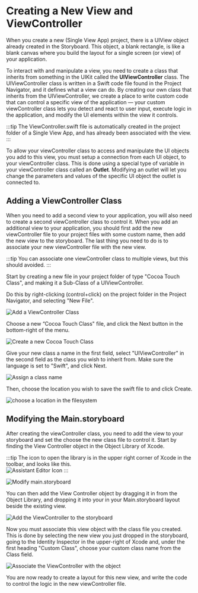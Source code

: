 # Creating a New View and ViewController

When you create a new (Single View App) project, there is a UIView object already created in the Storyboard.  This object, a blank rectangle, is like a blank canvas where you build the layout for a single screen (or view) of your application.

To interact with and manipulate a view, you need to create a class that inherits from something in the UIKit called the **UIViewController** class.  The UIViewController class is written in a Swift code file found in the Project Navigator, and it defines what a view can do.  By creating our own class that inherits from the UIViewController, we create a place to write custom code that can control a specific view of the application — your custom viewController class lets you detect and react to user input, execute logic in the application, and modify the UI elements within the view it controls.

:::tip
The ViewController.swift file is automatically created in the project folder of a Single View App, and has already been associated with the view.
:::

To allow your viewController class to access and manipulate the UI objects you add to this view, you must setup a connection from each UI object, to your viewController class.  This is done using a special type of variable in your viewController class called an **Outlet**.  Modifying an outlet will let you change the parameters and values of the specific UI object the outlet is connected to.

## Adding a ViewController Class

When you need to add a second view to your application, you will also need to create a second viewController class to control it.  When you add an additional view to your application, you should first add the new viewController file to your project files with some custom name, then add the new view to the storyboard.  The last thing you need to do is to associate your new viewController file with the new view.

:::tip
You can associate one viewController class to multiple views, but this should avoided.
:::

Start by creating a new file in your project folder of type "Cocoa Touch Class", and making it a Sub-Class of a UIViewController.

Do this by right-clicking  (control+click) on the project folder in the Project Navigator, and selecting "New File".

![Add a ViewController Class](/F2020/assets/img/AddViews_1.png)

Choose a new “Cocoa Touch Class" file, and click the Next button in the bottom-right of the menu.

![Create a new Cocoa Touch Class](/F2020/assets/img/AddViews_2.png)

Give your new class a name in the first field, select "UIViewController" in the second field as the class you wish to inherit from.  Make sure the language is set to "Swift", and click Next.

![Assign a class name](/F2020/assets/img/AddViews_3.png)

Then, choose the location you wish to save the swift file to and click Create.

![choose a location in the filesystem](/F2020/assets/img/AddViews_4.png)

## Modifying the Main.storyboard

After creating the viewController class, you need to add the view to your storyboard and set the choose the new class file to control it.  Start by finding the View Controller object in the Object Library of Xcode.

:::tip
The icon to open the library is in the upper right corner of Xcode in the toolbar, and looks like this.  
![Assistant Editor Icon](/F2020/assets/img/XcodeToolbarLibraryButton.png)
:::

![Modify main.storyboard](/F2020/assets/img/AddViews_5.png)

You can then add the View Controller object by dragging it in from the Object Library, and dropping it into your in your Main.storyboard layout beside the existing view.

![Add the ViewController to the storyboard](/F2020/assets/img/AddViews_6.png)

Now you must associate this view object with the class file you created.  This is done by selecting the new view you just dropped in the storyboard, going to the Identity Inspector in the upper-right of Xcode and, under the first heading "Custom Class", choose your custom class name from the Class field.

![Associate the ViewController with the object](/F2020/assets/img/AddViews_7.png)

You are now ready to create a layout for this new view, and write the code to control the logic in the new viewController file.
